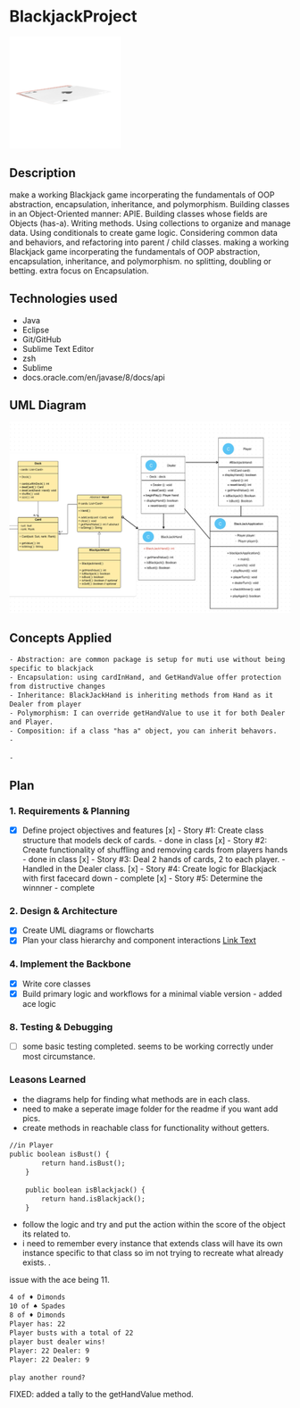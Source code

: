 # BlackjackProject


 ![Blackjack Diagram](images/Blackjackpic.png)


## Description
make a working Blackjack game incorperating the fundamentals of OOP abstraction, encapsulation, inheritance, and polymorphism. 
Building classes in an Object-Oriented manner: APIE.
Building classes whose fields are Objects (has-a).
Writing methods.
Using collections to organize and manage data.
Using conditionals to create game logic.
Considering common data and behaviors, and refactoring into parent / child classes.
making a working Blackjack game incorperating the fundamentals of OOP abstraction, encapsulation, inheritance, and polymorphism. 
no splitting, doubling or betting. 
extra focus on Encapsulation.

## Technologies used
 - Java
 - Eclipse
 - Git/GitHub
 - Sublime Text Editor
 - zsh
 - Sublime
 - docs.oracle.com/en/javase/8/docs/api

## UML Diagram

![UML Diagram](images/UMLDiagram.png)

 ## Concepts Applied

    - Abstraction: are common package is setup for muti use without being specific to blackjack
    - Encapsulation: using cardInHand, and GetHandValue offer protection from distructive changes
    - Inheritance: BlackJackHand is inheriting methods from Hand as it Dealer from player
    - Polymorphism: I can override getHandValue to use it for both Dealer and Player.  
    - Composition: if a class "has a" object, you can inherit behavors. 
    - 

    - 
## Plan

### 1. Requirements & Planning
- [x] Define project objectives and features
  [x] - Story #1: Create class structure that models deck of cards. - done in class
  [x] - Story #2: Create functionality of shuffling and removing cards from players hands - done in class
  [x] - Story #3: Deal 2 hands of cards, 2 to each player. - Handled in the Dealer class. 
  [x] - Story #4: Create logic for Blackjack with first facecard down - complete
  [x] - Story #5: Determine the winnner - complete

### 2. Design & Architecture
- [x] Create UML diagrams or flowcharts
- [x] Plan your class hierarchy and component interactions 
[Link Text](BlackjackProject/BlackJackBreakdown)

### 4. Implement the Backbone
- [x] Write core classes
- [X] Build primary logic and workflows for a minimal viable version - added ace logic

### 8. Testing & Debugging
- [ ] some basic testing completed. seems to be working correctly under most circumstance. 


### Leasons Learned

- the diagrams help for finding what methods are in each class. 
- need to make a seperate image folder for the readme if you want add pics. 
- create methods in reachable class for functionality without getters. 
```
//in Player
public boolean isBust() {
        return hand.isBust();
    }

    public boolean isBlackjack() {
        return hand.isBlackjack();
    }
```
- follow the logic and try and put the action within the score of the object its related to. 
- i need to remember every instance that extends class will have its own instance specific to that class so im not trying to recreate what already exists. .

issue with the ace being 11.
```
4 of ♦ Dimonds
10 of ♠ Spades
8 of ♦ Dimonds
Player has: 22
Player busts with a total of 22
player bust dealer wins!
Player: 22 Dealer: 9
Player: 22 Dealer: 9

play another round?
```
FIXED: added a tally to the getHandValue method. 


